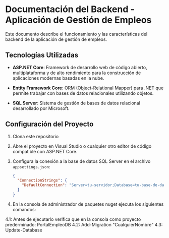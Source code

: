 # Documentación del Backend - Aplicación de Gestión de Empleos

Este documento describe el funcionamiento y las características del backend de la aplicación de gestión de empleos.

## Tecnologías Utilizadas

- **ASP.NET Core**: Framework de desarrollo web de código abierto, multiplataforma y de alto rendimiento para la construcción de aplicaciones modernas basadas en la nube.

- **Entity Framework Core**: ORM (Object-Relational Mapper) para .NET que permite trabajar con bases de datos relacionales utilizando objetos.

- **SQL Server**: Sistema de gestión de bases de datos relacional desarrollado por Microsoft.

## Configuración del Proyecto

1. Clona este repositorio

2. Abre el proyecto en Visual Studio o cualquier otro editor de código compatible con ASP.NET Core.

3. Configura la conexión a la base de datos SQL Server en el archivo `appsettings.json`:

   ```json
   {
     "ConnectionStrings": {
       "DefaultConnection": "Server=tu-servidor;Database=tu-base-de-datos;User Id=tu-usuario;Password=tu-contraseña;"
     }
   }
4. En la consola de administrador de paquetes nuget ejecuta los siguientes comandos:

4.1: Antes de ejecutarlo verifica que en la consola como proyecto prederminado: PortalEmpleoDB
4.2: Add-Migration "CualquierNombre"
4.3: Update-Database
